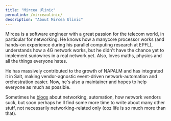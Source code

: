 ```yaml
---
title: "Mircea Ulinic"
permalink: /mirceaulinic/
description: "About Mircea Ulinic"
---
```

Mircea is a software engineer with a great passion for the telecom world,
in particular for networking. He knows how a manycore processor works (and
hands-on experience during his parallel computing research at EPFL),
understands how a 4G network works, but he didn't have the chance yet to
implement sudowires in a real network yet. Also, loves maths, physics and all
the things everyone hates.

He has massively contributed to the growth of NAPALM and has integrated it
in Salt, making vendor-agnostic event-driven network-automation and
orchestration easier. Now, he's also a maintainer and hopes to help everyone
as much as possible.

Sometimes he [blogs](https://mirceaulinic.net/) about networking, automation,
how network vendors suck, but soon perhaps he'll find some more time to write
about many other stuff, not necessarily networking-related only (coz life
is so much more than that).
